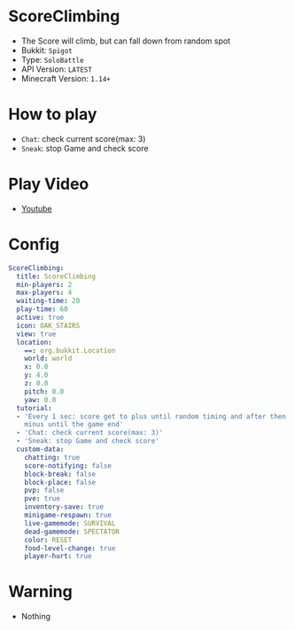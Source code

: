 # ScoreClimbing
- The Score will climb, but can fall down from random spot
- Bukkit: `Spigot` 
- Type: `SoloBattle`
- API Version: `LATEST`
- Minecraft Version: `1.14+`

# How to play
- `Chat`: check current score(max: 3)
- `Sneak`: stop Game and check score

# Play Video
- [Youtube](https://www.youtube.com/watch?v=vRAdgDn6u2Q)

# Config
```yaml
ScoreClimbing:
  title: ScoreClimbing
  min-players: 2
  max-players: 4
  waiting-time: 20
  play-time: 60
  active: true
  icon: OAK_STAIRS
  view: true
  location:
    ==: org.bukkit.Location
    world: world
    x: 0.0
    y: 4.0
    z: 0.0
    pitch: 0.0
    yaw: 0.0
  tutorial:
  - 'Every 1 sec: score get to plus until random timing and after then score get to
    minus until the game end'
  - 'Chat: check current score(max: 3)'
  - 'Sneak: stop Game and check score'
  custom-data:
    chatting: true
    score-notifying: false
    block-break: false
    block-place: false
    pvp: false
    pve: true
    inventory-save: true
    minigame-respawn: true
    live-gamemode: SURVIVAL
    dead-gamemode: SPECTATOR
    color: RESET
    food-level-change: true
    player-hurt: true
```

# Warning
- Nothing